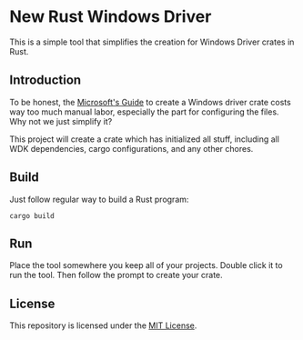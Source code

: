 # New Rust Windows Driver
This is a simple tool that simplifies the creation for Windows Driver crates in Rust.

## Introduction
To be honest, the [Microsoft's Guide](https://github.com/microsoft/windows-drivers-rs/blob/main/README.md#adding-windows-drivers-rs-to-your-driver-package) to create a Windows driver crate costs way too much manual labor, especially the part for configuring the files. Why not we just simplify it?

This project will create a crate which has initialized all stuff, including all WDK dependencies, cargo configurations, and any other chores.

## Build
Just follow regular way to build a Rust program:
```
cargo build
```

## Run
Place the tool somewhere you keep all of your projects. Double click it to run the tool. Then follow the prompt to create your crate.

## License
This repository is licensed under the [MIT License](./license.txt).